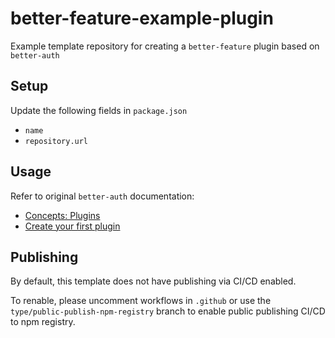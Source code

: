 # better-feature-example-plugin

Example template repository for creating a `better-feature` plugin based on `better-auth`

## Setup

Update the following fields in `package.json`
- `name`
- `repository.url`

## Usage

Refer to original `better-auth` documentation:
- [Concepts: Plugins](https://www.better-auth.com/docs/concepts/plugins)
- [Create your first plugin](https://www.better-auth.com/docs/guides/your-first-plugin)

## Publishing
By default, this template does not have publishing via CI/CD enabled.

To renable, please uncomment workflows in `.github` or use the `type/public-publish-npm-registry` branch to enable public publishing CI/CD to npm registry.